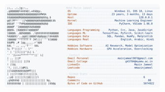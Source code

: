 <picture>
  <source srcset="https://raw.githubusercontent.com/mmazinjameel/mmazinjameel/main/dark_mode.svg?v=1739887749" media="(prefers-color-scheme: dark)">
  <img src="https://raw.githubusercontent.com/mmazinjameel/mmazinjameel/main/light_mode.svg?v=1739887749">
</picture>
